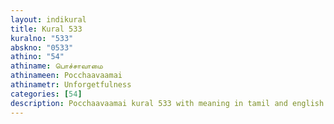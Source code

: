 ```yaml
---
layout: indikural
title: Kural 533
kuralno: "533"
abskno: "0533"
athino: "54"
athiname: பொச்சாவாமை
athinameen: Pocchaavaamai
athinametr: Unforgetfulness
categories: [54]
description: Pocchaavaamai kural 533 with meaning in tamil and english 
---
```


